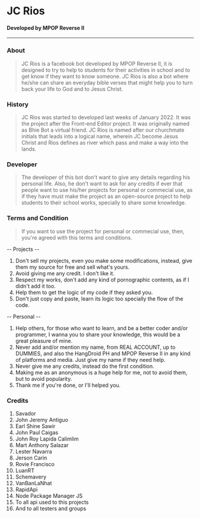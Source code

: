 # JC Rios
#### Developed by MPOP Reverse II
---

### About
> JC Rios is a facebook bot developed by MPOP Reverse II, it is designed to try to help to students for their activities in school and to get know if they want to know someone. JC Rios is also a bot where he/she can share an everyday bible verses that might help you to turn back your life to God and to Jesus Christ.

### History
> JC Rios was started to developed last weeks of January 2022. It was the project after the Front-end Editor project. It was originally named as Bhie Bot a virtual friend. JC Rios is named after our churchmate initials that leads into a logical name, wherein JC become Jesus Christ and Rios defines as river which pass and make a way into the lands.

### Developer
> The developer of this bot don't want to give any details regarding his personal life. Also, he don't want to ask for any credits if ever that people want to use his/her projects for personal or commecial use, as if they have must make the project as an open-source project to help students to their school works, specially to share some knowledge.

### Terms and Condition
> If you want to use the project for personal or commecial use, then, you're agreed with this terms and conditions.

-- Projects --

1. Don't sell my projects, even you make some modifications, instead, give them my source for free and sell what's yours.
2. Avoid giving me any credit. I don't like it.
3. Respect my works, don't add any kind of pornographic contents, as if I didn't add it too.
4. Help them to get the logic of my code if they asked you.
5. Don't just copy and paste, learn its logic too specially the flow of the code.

-- Personal --

1. Help others, for those who want to learn, and be a better coder and/or programmer, I wanna you to share your knowledge, this would be a great pleasure of mine.
2. Never add and/or mention my name, from REAL ACCOUNT, up to DUMMIES, and also the HangDroid PH and MPOP Reverse II in any kind of platforms and media. Just give my name if they need help.
3. Never give me any credits, instead do the first condition.
4. Making me as an anonymous is a huge help for me, not to avoid them, but to avoid popularity.
5. Thank me if you're done, or I'll helped you.

### Credits
1. Savador
2. John Jeremy Antiguo
3. Earl Shine Sawir
4. John Paul Caigas
5. John Roy Lapida Calimlim
6. Mart Anthony Salazar
7. Lester Navarra
8. Jerson Carin
9. Rovie Francisco
10. LuanRT
11. Schemavery
12. VanBanLaNhat
13. RapidApi
14. Node Package Manager JS
15. To all api used to this projects
16. And to all testers and groups
